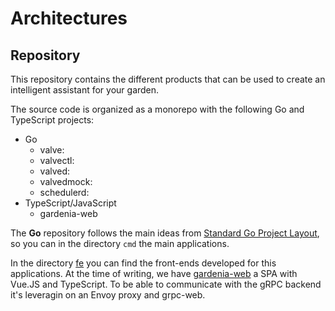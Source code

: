 # Architectures

## Repository

This repository contains the different products that can be used to create an intelligent assistant for your garden.

The source code is organized as a monorepo with the following Go and TypeScript projects:
- Go
    - valve:
    - valvectl:
    - valved:
    - valvedmock:
    - schedulerd:
- TypeScript/JavaScript
    - gardenia-web

The **Go** repository follows the main ideas from [Standard Go Project Layout](https://github.com/golang-standards/project-layout), so you can in the directory `cmd` the main applications.

In the directory [fe](./fe) you can find the front-ends developed for this applications.
At the time of writing, we have [gardenia-web](./fe/gardenia-web) a SPA with Vue.JS and TypeScript.
To be able to communicate with the gRPC backend it's leveragin on an Envoy proxy and grpc-web.


